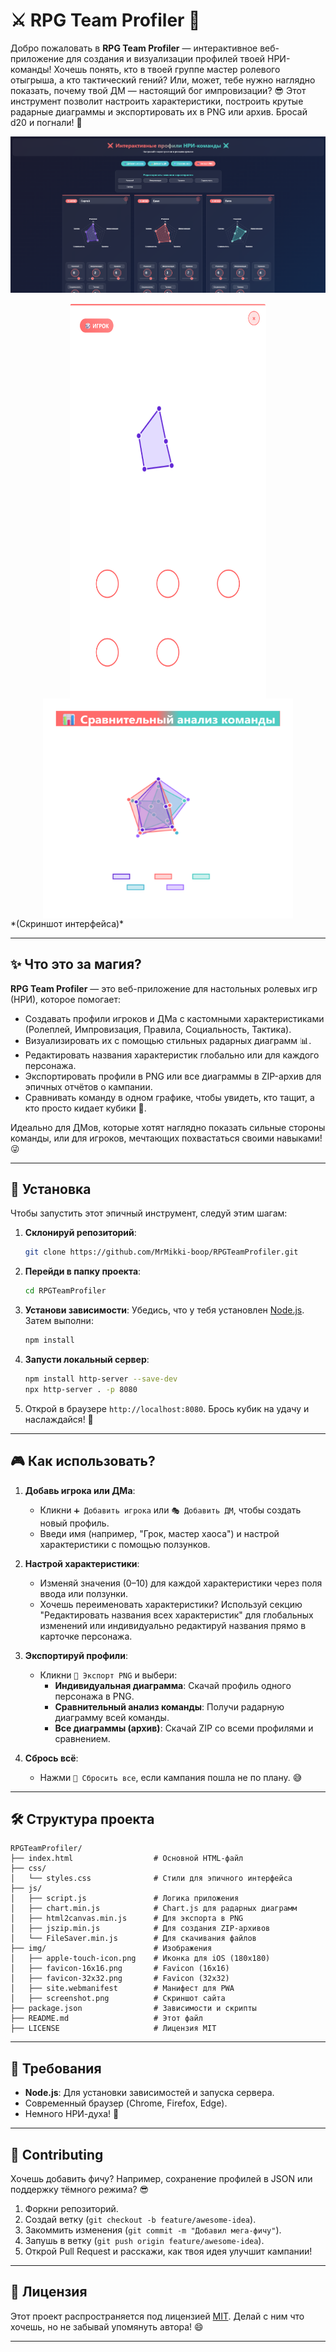 # ⚔️ RPG Team Profiler 🎲

Добро пожаловать в **RPG Team Profiler** — интерактивное веб-приложение для создания и визуализации профилей твоей
НРИ-команды! Хочешь понять, кто в твоей группе мастер ролевого отыгрыша, а кто тактический гений? Или, может, тебе нужно
наглядно показать, почему твой ДМ — настоящий бог импровизации? 😎 Этот инструмент позволит настроить характеристики,
построить крутые радарные диаграммы и экспортировать их в PNG или архив. Бросай d20 и погнали! 🎉

![RPG Team Profiler Screenshot](img/screenshot.png)  
<div style="text-align: center;">
<img alt="RPG Team Profiler Character Profile" height="632" width="314" src="img/Character_PRGTeamProfile.png" style="vertical-align: top;"/>
<img alt="RPG Team Profiler All Profiles" height="352" width="400" src="img/PRGTeamAllProfile.png" style="vertical-align: top;"/>
</div>  
*(Скриншот интерфейса)*

---

## ✨ Что это за магия?

**RPG Team Profiler** — это веб-приложение для настольных ролевых игр (НРИ), которое помогает:

- Создавать профили игроков и ДМа с кастомными характеристиками (Ролеплей, Импровизация, Правила, Социальность,
  Тактика).
- Визуализировать их с помощью стильных радарных диаграмм 📊.
- Редактировать названия характеристик глобально или для каждого персонажа.
- Экспортировать профили в PNG или все диаграммы в ZIP-архив для эпичных отчётов о кампании.
- Сравнивать команду в одном графике, чтобы увидеть, кто тащит, а кто просто кидает кубики 🎲.

Идеально для ДМов, которые хотят наглядно показать сильные стороны команды, или для игроков, мечтающих похвастаться
своими навыками! 😜

---

## 🚀 Установка

Чтобы запустить этот эпичный инструмент, следуй этим шагам:

1. **Склонируй репозиторий**:
   ```bash
   git clone https://github.com/MrMikki-boop/RPGTeamProfiler.git
   ```

2. **Перейди в папку проекта**:
   ```bash
   cd RPGTeamProfiler
   ```

3. **Установи зависимости**:
   Убедись, что у тебя установлен [Node.js](https://nodejs.org/). Затем выполни:
   ```bash
   npm install
   ```

4. **Запусти локальный сервер**:
   ```bash
   npm install http-server --save-dev
   npx http-server . -p 8080
   ```

5. Открой в браузере `http://localhost:8080`. Брось кубик на удачу и наслаждайся! 🎲

---

## 🎮 Как использовать?

1. **Добавь игрока или ДМа**:
    - Кликни `➕ Добавить игрока` или `🎭 Добавить ДМ`, чтобы создать новый профиль.
    - Введи имя (например, "Грок, мастер хаоса") и настрой характеристики с помощью ползунков.

2. **Настрой характеристики**:
    - Изменяй значения (0–10) для каждой характеристики через поля ввода или ползунки.
    - Хочешь переименовать характеристики? Используй секцию "Редактировать названия всех характеристик" для глобальных
      изменений или индивидуально редактируй названия прямо в карточке персонажа.

3. **Экспортируй профили**:
    - Кликни `💾 Экспорт PNG` и выбери:
        - **Индивидуальная диаграмма**: Скачай профиль одного персонажа в PNG.
        - **Сравнительный анализ команды**: Получи радарную диаграмму всей команды.
        - **Все диаграммы (архив)**: Скачай ZIP со всеми профилями и сравнением.

4. **Сбрось всё**:
    - Нажми `🔄 Сбросить все`, если кампания пошла не по плану. 😅

---

## 🛠️ Структура проекта

```
RPGTeamProfiler/
├── index.html                  # Основной HTML-файл
├── css/
│   └── styles.css              # Стили для эпичного интерфейса
├── js/
│   ├── script.js               # Логика приложения
│   ├── chart.min.js            # Chart.js для радарных диаграмм
│   ├── html2canvas.min.js      # Для экспорта в PNG
│   ├── jszip.min.js            # Для создания ZIP-архивов
│   └── FileSaver.min.js        # Для скачивания файлов
├── img/                        # Изображения
│   ├── apple-touch-icon.png    # Иконка для iOS (180x180)
│   ├── favicon-16x16.png       # Favicon (16x16)
│   ├── favicon-32x32.png       # Favicon (32x32)
│   ├── site.webmanifest        # Манифест для PWA
│   ├── screenshot.png          # Скриншот сайта
├── package.json                # Зависимости и скрипты
├── README.md                   # Этот файл
├── LICENSE                     # Лицензия MIT
```

---

## 🐉 Требования

- **Node.js**: Для установки зависимостей и запуска сервера.
- Современный браузер (Chrome, Firefox, Edge).
- Немного НРИ-духа! 🎲

---

## 🤝 Contributing

Хочешь добавить фичу? Например, сохранение профилей в JSON или поддержку тёмного режима? 😎

1. Форкни репозиторий.
2. Создай ветку (`git checkout -b feature/awesome-idea`).
3. Закоммить изменения (`git commit -m "Добавил мега-фичу"`).
4. Запушь в ветку (`git push origin feature/awesome-idea`).
5. Открой Pull Request и расскажи, как твоя идея улучшит кампании!

---

## 📜 Лицензия

Этот проект распространяется под лицензией [MIT](LICENSE.txt). Делай с ним что хочешь, но не забывай упомянуть автора! 😄

---